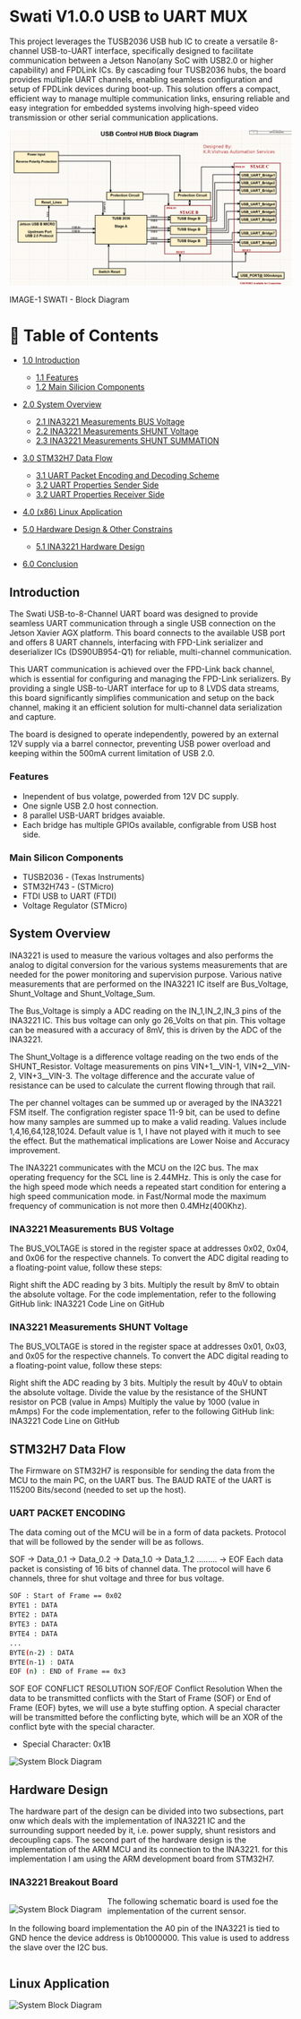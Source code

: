 # Swati V1.0.0 USB to UART MUX 

This project leverages the TUSB2036 USB hub IC to create a versatile 8-channel USB-to-UART interface, specifically designed to facilitate communication between a Jetson Nano(any SoC with USB2.0 or higher capability) and FPDLink ICs. By cascading four TUSB2036 hubs, the board provides multiple UART channels, enabling seamless configuration and setup of FPDLink devices during boot-up. This solution offers a compact, efficient way to manage multiple communication links, ensuring reliable and easy integration for embedded systems involving high-speed video transmission or other serial communication applications.

<!-- Block Diagram of the Power Monitor -->
![System Block Diagram](/vs_projects/Swati_UART2USB_HUB/assets/Swati_BD.png)
<p> IMAGE-1 SWATI - Block Diagram</p>

<!-- Table of Contents -->
# :notebook_with_decorative_cover: Table of Contents

- [1.0 Introduction](#introduction)
  * [1.1 Features](#features)
  * [1.2 Main Silicion Components](#main-silicon-components)

- [2.0 System Overview](#system-overview)
    * [2.1 INA3221 Measurements BUS Voltage](#ina3221-measurements-bus-voltage)
    * [2.2 INA3221 Measurements SHUNT Voltage](#ina3221-measurements-shunt-voltage)
    * [2.3 INA3221 Measurements SHUNT SUMMATION](#ina3221-measuremetns-shunt-summation)

- [3.0 STM32H7 Data Flow](#stm32h7-data-flow)
    - [3.1 UART Packet Encoding and Decoding Scheme](#uart-packet-encoding)
    - [3.2 UART Properties Sender Side](#)
    - [3.2 UART Properties Receiver Side](#)

- [4.0 (x86) Linux Application](#linux-application)
- [5.0 Hardware Design & Other Constrains](#hardware-design)
    * [5.1 INA3221 Hardware Design](#ina3221-breakout-board)
- [6.0 Conclusion](#firmware)

<!-- Introduction -->
##  Introduction
<p><div align="left">
The Swati USB-to-8-Channel UART board was designed to provide seamless UART communication through a single USB connection on the Jetson Xavier AGX platform. This board connects to the available USB port and offers 8 UART channels, interfacing with FPD-Link serializer and deserializer ICs (DS90UB954-Q1) for reliable, multi-channel communication.

This UART communication is achieved over the FPD-Link back channel, which is essential for configuring and managing the FPD-Link serializers. By providing a single USB-to-UART interface for up to 8 LVDS data streams, this board significantly simplifies communication and setup on the back channel, making it an efficient solution for multi-channel data serialization and capture.

The board is designed to operate independently, powered by an external 12V supply via a barrel connector, preventing USB power overload and keeping within the 500mA current limitation of USB 2.0.
</p></div>

### Features
+ Inependent of bus volatge, powerded from 12V DC supply.
+ One signle USB 2.0 host connection.
+ 8 parallel USB-UART bridges avaiable.
+ Each bridge has multiple GPIOs available, configrable from USB host side.

### Main Silicon Components 
+ TUSB2036 - (Texas Instruments)
+ STM32H743 - (STMicro)
+ FTDI USB to UART (FTDI)
+ Voltage Regulator (STMicro)

## System Overview
INA3221 is used to measure the various voltages and also performs the analog to digital conversion for the various systems measurements that are needed for the power monitoring and supervision purpose. Various native measurements that are performed on the INA3221 IC itself are Bus_Voltage, Shunt_Voltage and Shunt_Voltage_Sum.

The Bus_Voltage is simply a ADC reading on the IN_1,IN_2,IN_3 pins of the INA3221 IC. This bus voltage can only go 26_Volts on that pin. This voltage can be measured with a accuracy of 8mV, this is driven by the ADC of the INA3221.

The Shunt_Voltage is a difference voltage reading on the two ends of the SHUNT_Resistor. Voltage measurements on pins VIN+1__VIN-1, VIN+2__VIN-2, VIN+3__VIN-3. The voltage difference and the accurate value of resistance can be used to calculate the current flowing through that rail.

The per channel voltages can be summed up or averaged by the INA3221 FSM itself. The configration register space 11-9 bit, can be used to define how many samples are summed up to make a valid reading. Values include 1,4,16,64,128,1024. Default value is 1, I have not played with it much to see the effect. But the mathematical implications are Lower Noise and Accuracy improvement.

The INA3221 communicates with the MCU on the I2C bus. The max operating frequency for the SCL line is 2.44MHz. This is only the case for the high speed mode which needs a repeated start condition for entering a high speed communication mode. in Fast/Normal mode the maximum frequency of communication is not more then 0.4MHz(400Khz).

### INA3221 Measurements BUS Voltage
The BUS_VOLTAGE is stored in the register space at addresses 0x02, 0x04, and 0x06 for the respective channels. To convert the ADC digital reading to a floating-point value, follow these steps:

Right shift the ADC reading by 3 bits.
Multiply the result by 8mV to obtain the absolute voltage.
For the code implementation, refer to the following GitHub link: INA3221 Code Line on GitHub

### INA3221 Measurements SHUNT Voltage
The BUS_VOLTAGE is stored in the register space at addresses 0x01, 0x03, and 0x05 for the respective channels. To convert the ADC digital reading to a floating-point value, follow these steps:

Right shift the ADC reading by 3 bits.
Multiply the result by 40uV to obtain the absolute voltage.
Divide the value by the resistance of the SHUNT resistor on PCB (value in Amps)
Multiply the value by 1000 (value in mAmps)
For the code implementation, refer to the following GitHub link: INA3221 Code Line on GitHub

## STM32H7 Data Flow
The Firmware on STM32H7 is responsible for sending the data from the MCU to the main PC, on the UART bus. The BAUD RATE of the UART is 115200 Bits/second (needed to set up the host).

### UART PACKET ENCODING
The data coming out of the MCU will be in a form of data packets. Protocol that will be followed by the sender will be as follows.

SOF -> Data_0.1 -> Data_0.2 -> Data_1.0 -> Data_1.2 ......... -> EOF Each data packet is consisting of 16 bits of channel data. The protocol will have 6 channels, three for shut voltage and three for bus voltage.

``` bash
SOF : Start of Frame == 0x02
BYTE1 : DATA
BYTE2 : DATA
BYTE3 : DATA
BYTE4 : DATA
...
BYTE(n-2) : DATA
BYTE(n-1) : DATA
EOF (n) : END of Frame == 0x3

```

SOF EOF CONFLICT RESOLUTION
SOF/EOF Conflict Resolution When the data to be transmitted conflicts with the Start of Frame (SOF) or End of Frame (EOF) bytes, we will use a byte stuffing option. A special character will be transmitted before the conflicting byte, which will be an XOR of the conflict byte with the special character.
* Special Character: 0x1B
<!-- Block Diagram of the Encoding Data Protocol -->
![System Block Diagram](UART_DATAPACKET.png)

## Hardware Design
The hardware part of the design can be divided into two subsections, part onw which deals with the implementation of INA3221 IC and the surrounding support needed by it, i.e. power supply, shunt resistors and decoupling caps. The second part of the hardware design is the implementation of the ARM MCU and its connection to the INA3221. for this implementation I am using the ARM development board from STM32H7.

### INA3221 Breakout Board

<p style="float: left; margin-right: 10px;">
    <img src="Schematic_Snippet.png" alt="System Block Diagram" width="200" />
</p>

The following schematic board is used foe the implementation of the current sensor.

In the following board implementation the A0 pin of the INA3221 is tied to GND hence the device address is 0b1000000. This value is used to address the slave over the I2C bus.

<div style="clear: both;"></div>

## Linux Application 
<!--Power Monitor Breakout Board Schematic Snippet -->
![System Block Diagram](DATA_PACKETS_UART.png)
